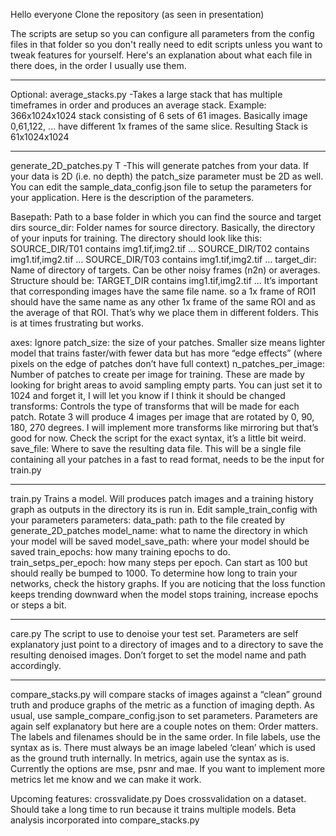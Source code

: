 Hello everyone
Clone the repository (as seen in presentation)

The scripts are setup so you can configure all parameters from the config files in that folder so you don't really need to edit scripts unless you want to tweak features for yourself.
Here's an explanation about what each file in there does, in the order I usually use them.

_____________________________________________________________________________________

Optional: average_stacks.py 
-Takes a large stack that has multiple timeframes in order and produces an average stack. Example: 366x1024x1024 stack consisting of 6 sets of 61 images. Basically image 0,61,122, ... have different 1x frames of the same slice. Resulting Stack is 61x1024x1024
 
_____________________________________________________________________________________

generate_2D_patches.py T
-This will generate patches from your data. If your data is 2D (i.e. no depth) the patch_size parameter must be 2D as well.  You can edit the sample_data_config.json file to setup the parameters for your application. Here is the description of the parameters.

Basepath: Path to a base folder in which you can find the source and target dirs
source_dir: Folder names for source directory. Basically, the directory of your inputs for training. The directory should look like this: 
SOURCE_DIR/T01 contains img1.tif,img2.tif …
SOURCE_DIR/T02 contains img1.tif,img2.tif …
SOURCE_DIR/T03 contains img1.tif,img2.tif …
target_dir: Name of directory of targets. Can be other noisy frames (n2n) or averages. Structure should be:
TARGET_DIR contains img1.tif,img2.tif …
It’s important that corresponding images have the same file name. so a 1x frame of ROI1 should have the same name as any other 1x frame of the same ROI and as the average of that ROI. That’s why we place them in different folders. This is at times frustrating but works.
 
axes: Ignore
patch_size: the size of your patches. Smaller size means lighter model that trains faster/with fewer data but has more “edge effects” (where pixels on the edge of patches don’t have full context) 
n_patches_per_image: Number of patches to create per image for training. These are made by looking for bright areas to avoid sampling empty parts. You can just set it to 1024 and forget it, I will let you know if I think it should be changed
transforms: Controls the type of transforms that will be made for each patch. Rotate 3 will produce 4 images per image that are rotated by 0, 90, 180, 270 degrees. I will implement more transforms like mirroring but that’s good for now. Check the script for the exact syntax, it’s a little bit weird. 
save_file: Where to save the resulting data file. This will be a single file containing all your patches in a fast to read format, needs to be the input for train.py
_____________________________________________________________________________________
 
train.py Trains a model. Will produces patch images and a training history graph as outputs in the directory its is run in. Edit sample_train_config with your parameters
parameters:
data_path: path to the file created by generate_2D_patches
model_name: what to name the directory in which your model will be saved
model_save_path: where your model should be saved
train_epochs: how many training epochs to do.
train_setps_per_epoch: how many steps per epoch. Can start as 100 but should really be bumped to 1000. 
To determine how long to train your networks, check the history graphs. If you are noticing that the loss function keeps trending downward when the model stops training, increase epochs or steps a bit. 
 
_____________________________________________________________________________________
 
care.py The script to use to denoise your test set. Parameters are self explanatory just point to a directory of images and to a directory to save the resulting denoised images. Don’t forget to set the model name and path accordingly. 
_____________________________________________________________________________________



compare_stacks.py will compare stacks of images against a “clean” ground truth and produce graphs of the metric as a function of imaging depth.  As usual, use sample_compare_config.json to set parameters. 
Parameters are again self explanatory but here are a couple notes on them:
Order matters. The labels and filenames should be in the same order.
In file labels, use the syntax as is. There must always be an image labeled ‘clean’ which is used as the ground truth internally. 
In metrics, again use the syntax as is. Currently the options are mse, psnr and mae. If you want to implement more metrics let me know and we can make it work. 


Upcoming features:
	crossvalidate.py  Does crossvalidation on a dataset. Should take a long time to run because it trains multiple models. 
	Beta analysis incorporated into compare_stacks.py



